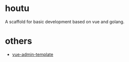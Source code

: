 # houtu
A scaffold for basic development based on vue and golang. 

# others
* [vue-admin-template](https://github.com/PanJiaChen/vue-admin-template) 
